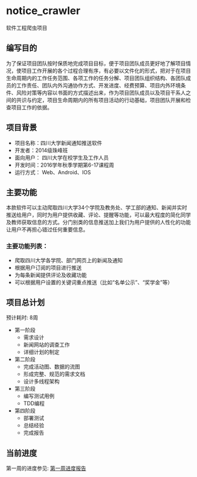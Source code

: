 # notice_crawler

软件工程爬虫项目

## 编写目的

为了保证项目团队按时保质地完成项目目标，便于项目团队成员更好地了解项目情况，使项目工作开展的各个过程合理有序，有必要以文件化的形式，把对于在项目生命周期内的工作任务范围、各项工作的任务分解、项目团队组织结构、各团队成员的工作责任、团队内外沟通协作方式、开发进度、经费预算、项目内外环境条件、风险对策等内容以书面的方式描述出来，作为项目团队成员以及项目干系人之间的共识与约定，项目生命周期内的所有项目活动的行动基础，项目团队开展和检查项目工作的依据。

## 项目背景

- 项目名称：四川大学新闻通知推送软件
- 开发者：2014级珠峰班
- 面向用户： 四川大学在校学生及工作人员
- 开发时间：2016学年秋季学期第6-17课程周
- 运行方式： Web、Android、IOS

## 主要功能

本款软件可以主动爬取四川大学34个学院及教务处、学工部的通知、新闻并实时推送给用户，同时为用户提供收藏、评论、提醒等功能，可以最大程度的简化同学及教师获取信息的方式。分门别类的信息推送加上我们为用户提供的人性化的功能让用户不再担心错过任何重要信息。

### 主要功能列表：

- 爬取四川大学各学院、部门网页上的新闻及通知
- 根据用户订阅的项目进行推送
- 为每条新闻提供评论及收藏功能
- 可以根据用户设置的关键词重点推送（比如“名单公示”、“奖学金”等）

## 项目总计划

预计耗时: 8周

- 第一阶段
  - 需求设计
  - 新闻网站的调查工作
  - 详细计划的制定
- 第二阶段
  - 完成活动图、数据的流图
  - 形成完整、规范的需求文档
  - 设计多线程架构
- 第三阶段
  - 编写测试用例
  - TDD编程
- 第四阶段
  - 部署测试
  - 总结经验
  - 完成报告

## 当前进度
第一周的进度参见: [第一周进度报告](https://github.com/zhranklin/notice_crawler/blob/master/docs/week1.md)
